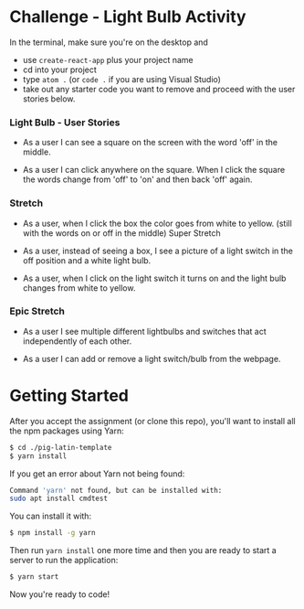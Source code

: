 # Challenge - Light Bulb Activity

In the terminal, make sure you're on the desktop and 
* use ```create-react-app``` plus your project name    
* cd into your project
* type ```atom .``` (or ```code .``` if you are using Visual Studio)
* take out any starter code you want to remove and proceed with the user stories below.

### Light Bulb - User Stories
* As a user I can see a square on the screen with the word 'off' in the middle.

* As a user I can click anywhere on the square. When I click the square the words change from 'off' to 'on' and then back 'off' again.

### Stretch

* As a user, when I click the box the color goes from white to yellow. (still with the words on or off in the middle)
Super Stretch

* As a user, instead of seeing a box, I see a picture of a light switch in the off position and a white light bulb.

* As a user, when I click on the light switch it turns on and the light bulb changes from white to yellow.

### Epic Stretch

* As a user I see multiple different lightbulbs and switches that act independently of each other.

* As a user I can add or remove a light switch/bulb from the webpage.



# Getting Started

After you accept the assignment (or clone this repo), you'll want to install all the npm packages using Yarn:

```bash
$ cd ./pig-latin-template
$ yarn install
```
If you get an error about Yarn not being found:

```bash
Command 'yarn' not found, but can be installed with:
sudo apt install cmdtest
```
You can install it with:

```bash
$ npm install -g yarn
```
Then run ```yarn install``` one more time and then you are ready to start a server to run the application:

```bash
$ yarn start
```
Now you're ready to code!